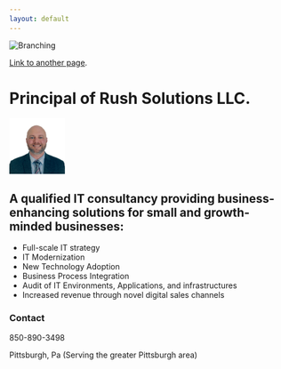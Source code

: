 ```yaml
---
layout: default
---
```

![Branching](/assets/images/banner-img.png)

[Link to another page](./another-page.html).

# Principal of Rush Solutions LLC.

<img src="/assets/images/thumbnail.png" width="100" height="100"/>

## A qualified IT consultancy providing business-enhancing solutions for small and growth-minded businesses:
<ul>
    <li> 
        Full-scale IT strategy
    </li>
    <li> 
        IT Modernization
    </li>
    <li> 
        New Technology Adoption
    </li>
    <li> 
        Business Process Integration
    </li>
    <li> 
        Audit of IT Environments, Applications, and infrastructures
    </li>
    <li> 
        Increased revenue through novel digital sales channels
    </li>
</ul>

<!---
## Blogs, Posts, Articles, & Stuff I'm thinking about...
<ul>
    {% for post in site.posts %}
    <li>
        <a href="{{ post.url }}">{{ post.title }}</a>
    </li>
    {% endfor %}
</ul>
--->

### Contact

850-890-3498

Pittsburgh, Pa (Serving the greater Pittsburgh area)
